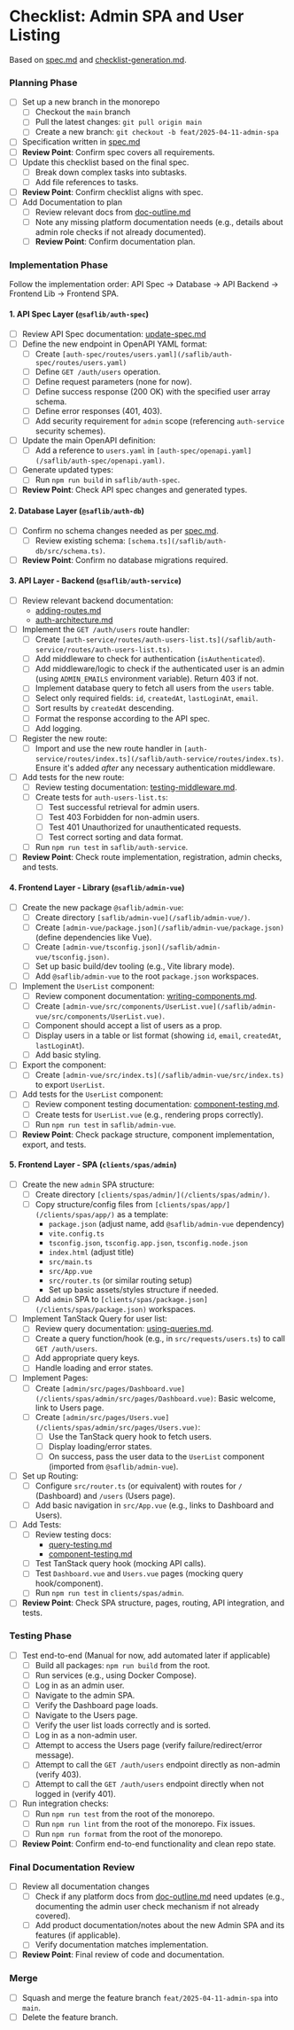 # Checklist: Admin SPA and User Listing

Based on [spec.md](./spec.md) and [checklist-generation.md](../../saflib/processes/checklist-generation.md).

### Planning Phase

- [ ] Set up a new branch in the monorepo
  - [ ] Checkout the `main` branch
  - [ ] Pull the latest changes: `git pull origin main`
  - [ ] Create a new branch: `git checkout -b feat/2025-04-11-admin-spa`
- [ ] Specification written in [spec.md](./spec.md)
- [ ] **Review Point**: Confirm spec covers all requirements.
- [ ] Update this checklist based on the final spec.
  - [ ] Break down complex tasks into subtasks.
  - [ ] Add file references to tasks.
- [ ] **Review Point**: Confirm checklist aligns with spec.
- [ ] Add Documentation to plan
  - [ ] Review relevant docs from [doc-outline.md](../../saflib/processes/doc-outline.md)
  - [ ] Note any missing platform documentation needs (e.g., details about admin role checks if not already documented).
  - [ ] **Review Point**: Confirm documentation plan.

### Implementation Phase

Follow the implementation order: API Spec -> Database -> API Backend -> Frontend Lib -> Frontend SPA.

#### 1. API Spec Layer (`@saflib/auth-spec`)

- [ ] Review API Spec documentation: [update-spec.md](../../saflib/openapi-specs/docs/03-updates.md)
- [ ] Define the new endpoint in OpenAPI YAML format:
  - [ ] Create `[auth-spec/routes/users.yaml](/saflib/auth-spec/routes/users.yaml)`
  - [ ] Define `GET /auth/users` operation.
  - [ ] Define request parameters (none for now).
  - [ ] Define success response (200 OK) with the specified user array schema.
  - [ ] Define error responses (401, 403).
  - [ ] Add security requirement for `admin` scope (referencing `auth-service` security schemes).
- [ ] Update the main OpenAPI definition:
  - [ ] Add a reference to `users.yaml` in `[auth-spec/openapi.yaml](/saflib/auth-spec/openapi.yaml)`.
- [ ] Generate updated types:
  - [ ] Run `npm run build` in `saflib/auth-spec`.
- [ ] **Review Point**: Check API spec changes and generated types.

#### 2. Database Layer (`@saflib/auth-db`)

- [ ] Confirm no schema changes needed as per [spec.md](./spec.md).
  - [ ] Review existing schema: `[schema.ts](/saflib/auth-db/src/schema.ts)`.
- [ ] **Review Point**: Confirm no database migrations required.

#### 3. API Layer - Backend (`@saflib/auth-service`)

- [ ] Review relevant backend documentation:
  - [adding-routes.md](../../saflib/node-express/docs/02-adding-routes.md)
  - [auth-architecture.md](../../saflib/auth-service/docs/auth-architecture.md)
- [ ] Implement the `GET /auth/users` route handler:
  - [ ] Create `[auth-service/routes/auth-users-list.ts](/saflib/auth-service/routes/auth-users-list.ts)`.
  - [ ] Add middleware to check for authentication (`isAuthenticated`).
  - [ ] Add middleware/logic to check if the authenticated user is an admin (using `ADMIN_EMAILS` environment variable). Return 403 if not.
  - [ ] Implement database query to fetch all users from the `users` table.
  - [ ] Select only required fields: `id`, `createdAt`, `lastLoginAt`, `email`.
  - [ ] Sort results by `createdAt` descending.
  - [ ] Format the response according to the API spec.
  - [ ] Add logging.
- [ ] Register the new route:
  - [ ] Import and use the new route handler in `[auth-service/routes/index.ts](/saflib/auth-service/routes/index.ts)`. Ensure it's added _after_ any necessary authentication middleware.
- [ ] Add tests for the new route:
  - [ ] Review testing documentation: [testing-middleware.md](../../saflib/node-express-dev/docs/03-test-middleware.md).
  - [ ] Create tests for `auth-users-list.ts`:
    - [ ] Test successful retrieval for admin users.
    - [ ] Test 403 Forbidden for non-admin users.
    - [ ] Test 401 Unauthorized for unauthenticated requests.
    - [ ] Test correct sorting and data format.
  - [ ] Run `npm run test` in `saflib/auth-service`.
- [ ] **Review Point**: Check route implementation, registration, admin checks, and tests.

#### 4. Frontend Layer - Library (`@saflib/admin-vue`)

- [ ] Create the new package `@saflib/admin-vue`:
  - [ ] Create directory `[saflib/admin-vue](/saflib/admin-vue/)`.
  - [ ] Create `[admin-vue/package.json](/saflib/admin-vue/package.json)` (define dependencies like Vue).
  - [ ] Create `[admin-vue/tsconfig.json](/saflib/admin-vue/tsconfig.json)`.
  - [ ] Set up basic build/dev tooling (e.g., Vite library mode).
  - [ ] Add `@saflib/admin-vue` to the root `package.json` workspaces.
- [ ] Implement the `UserList` component:
  - [ ] Review component documentation: [writing-components.md](../../saflib/vue-spa/docs/02-writing-components.md).
  - [ ] Create `[admin-vue/src/components/UserList.vue](/saflib/admin-vue/src/components/UserList.vue)`.
  - [ ] Component should accept a list of users as a prop.
  - [ ] Display users in a table or list format (showing `id`, `email`, `createdAt`, `lastLoginAt`).
  - [ ] Add basic styling.
- [ ] Export the component:
  - [ ] Create `[admin-vue/src/index.ts](/saflib/admin-vue/src/index.ts)` to export `UserList`.
- [ ] Add tests for the `UserList` component:
  - [ ] Review component testing documentation: [component-testing.md](../../saflib/vue-spa-dev/docs/component-testing.md).
  - [ ] Create tests for `UserList.vue` (e.g., rendering props correctly).
  - [ ] Run `npm run test` in `saflib/admin-vue`.
- [ ] **Review Point**: Check package structure, component implementation, export, and tests.

#### 5. Frontend Layer - SPA (`clients/spas/admin`)

- [ ] Create the new `admin` SPA structure:
  - [ ] Create directory `[clients/spas/admin/](/clients/spas/admin/)`.
  - [ ] Copy structure/config files from `[clients/spas/app/](/clients/spas/app/)` as a template:
    - `package.json` (adjust name, add `@saflib/admin-vue` dependency)
    - `vite.config.ts`
    - `tsconfig.json`, `tsconfig.app.json`, `tsconfig.node.json`
    - `index.html` (adjust title)
    - `src/main.ts`
    - `src/App.vue`
    - `src/router.ts` (or similar routing setup)
    - Set up basic assets/styles structure if needed.
  - [ ] Add `admin` SPA to `[clients/spas/package.json](/clients/spas/package.json)` workspaces.
- [ ] Implement TanStack Query for user list:
  - [ ] Review query documentation: [using-queries.md](../../saflib/vue-spa/docs/04-using-queries.md).
  - [ ] Create a query function/hook (e.g., in `src/requests/users.ts`) to call `GET /auth/users`.
  - [ ] Add appropriate query keys.
  - [ ] Handle loading and error states.
- [ ] Implement Pages:
  - [ ] Create `[admin/src/pages/Dashboard.vue](/clients/spas/admin/src/pages/Dashboard.vue)`: Basic welcome, link to Users page.
  - [ ] Create `[admin/src/pages/Users.vue](/clients/spas/admin/src/pages/Users.vue)`:
    - [ ] Use the TanStack query hook to fetch users.
    - [ ] Display loading/error states.
    - [ ] On success, pass the user data to the `UserList` component (imported from `@saflib/admin-vue`).
- [ ] Set up Routing:
  - [ ] Configure `src/router.ts` (or equivalent) with routes for `/` (Dashboard) and `/users` (Users page).
  - [ ] Add basic navigation in `src/App.vue` (e.g., links to Dashboard and Users).
- [ ] Add Tests:
  - [ ] Review testing docs:
    - [query-testing.md](../../saflib/vue-spa-dev/docs/query-testing.md)
    - [component-testing.md](../../saflib/vue-spa-dev/docs/component-testing.md)
  - [ ] Test TanStack query hook (mocking API calls).
  - [ ] Test `Dashboard.vue` and `Users.vue` pages (mocking query hook/component).
  - [ ] Run `npm run test` in `clients/spas/admin`.
- [ ] **Review Point**: Check SPA structure, pages, routing, API integration, and tests.

### Testing Phase

- [ ] Test end-to-end (Manual for now, add automated later if applicable)
  - [ ] Build all packages: `npm run build` from the root.
  - [ ] Run services (e.g., using Docker Compose).
  - [ ] Log in as an admin user.
  - [ ] Navigate to the admin SPA.
  - [ ] Verify the Dashboard page loads.
  - [ ] Navigate to the Users page.
  - [ ] Verify the user list loads correctly and is sorted.
  - [ ] Log in as a non-admin user.
  - [ ] Attempt to access the Users page (verify failure/redirect/error message).
  - [ ] Attempt to call the `GET /auth/users` endpoint directly as non-admin (verify 403).
  - [ ] Attempt to call the `GET /auth/users` endpoint directly when not logged in (verify 401).
- [ ] Run integration checks:
  - [ ] Run `npm run test` from the root of the monorepo.
  - [ ] Run `npm run lint` from the root of the monorepo. Fix issues.
  - [ ] Run `npm run format` from the root of the monorepo.
- [ ] **Review Point**: Confirm end-to-end functionality and clean repo state.

### Final Documentation Review

- [ ] Review all documentation changes
  - [ ] Check if any platform docs from [doc-outline.md](../../saflib/processes/doc-outline.md) need updates (e.g., documenting the admin user check mechanism if not already covered).
  - [ ] Add product documentation/notes about the new Admin SPA and its features (if applicable).
  - [ ] Verify documentation matches implementation.
- [ ] **Review Point**: Final review of code and documentation.

### Merge

- [ ] Squash and merge the feature branch `feat/2025-04-11-admin-spa` into `main`.
- [ ] Delete the feature branch.
